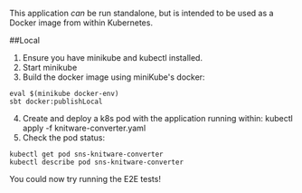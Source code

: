 This application *can* be run standalone, but is intended to be used as a Docker image from within Kubernetes.

##Local

1) Ensure you have minikube and kubectl installed.
2) Start minikube
3) Build the docker image using miniKube's docker:
```
eval $(minikube docker-env)
sbt docker:publishLocal
```
4) Create and deploy a k8s pod with the application running within:
kubectl apply -f knitware-converter.yaml
5) Check the pod status:
```
kubectl get pod sns-knitware-converter
kubectl describe pod sns-knitware-converter
```

You could now try running the E2E tests!

